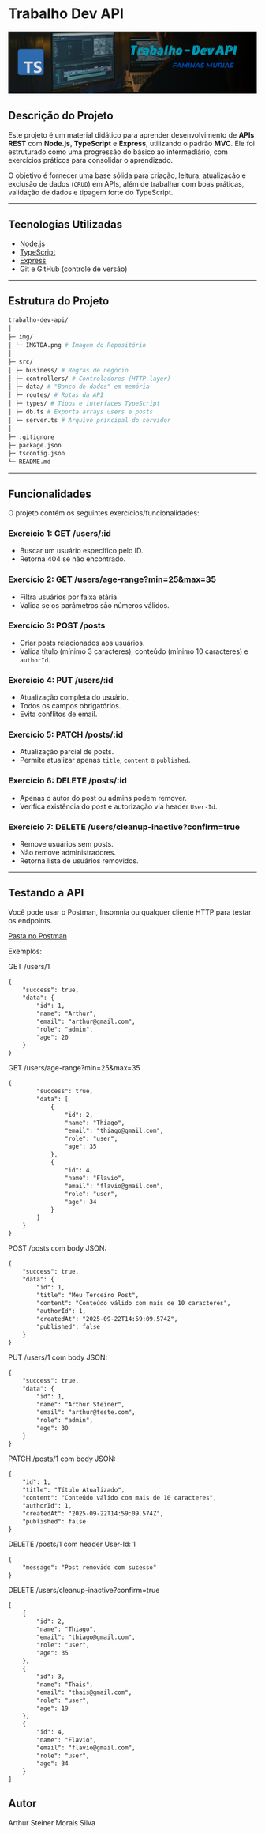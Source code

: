 # Trabalho Dev API

![Logo do Projeto](img/IMGTDA.png)

## Descrição do Projeto

Este projeto é um material didático para aprender desenvolvimento de **APIs REST** com **Node.js**, **TypeScript** e **Express**, utilizando o padrão **MVC**. Ele foi estruturado como uma progressão do básico ao intermediário, com exercícios práticos para consolidar o aprendizado.

O objetivo é fornecer uma base sólida para criação, leitura, atualização e exclusão de dados (`CRUD`) em APIs, além de trabalhar com boas práticas, validação de dados e tipagem forte do TypeScript.

---

## Tecnologias Utilizadas

- [Node.js](https://nodejs.org/)
- [TypeScript](https://www.typescriptlang.org/)
- [Express](https://expressjs.com/)
- Git e GitHub (controle de versão)

---

## Estrutura do Projeto

```bash
trabalho-dev-api/
│
├─ img/
│ └─ IMGTDA.png # Imagem do Repositório
│
├─ src/
│ ├─ business/ # Regras de negócio
│ ├─ controllers/ # Controladores (HTTP layer)
│ ├─ data/ # "Banco de dados" em memória
│ ├─ routes/ # Rotas da API
│ ├─ types/ # Tipos e interfaces TypeScript
│ ├─ db.ts # Exporta arrays users e posts
│ └─ server.ts # Arquivo principal do servidor
│
├─ .gitignore
├─ package.json
├─ tsconfig.json
└─ README.md
```

---

## Funcionalidades

O projeto contém os seguintes exercícios/funcionalidades:

### Exercício 1: GET /users/:id
- Buscar um usuário específico pelo ID.
- Retorna 404 se não encontrado.

### Exercício 2: GET /users/age-range?min=25&max=35
- Filtra usuários por faixa etária.
- Valida se os parâmetros são números válidos.

### Exercício 3: POST /posts
- Criar posts relacionados aos usuários.
- Valida título (mínimo 3 caracteres), conteúdo (mínimo 10 caracteres) e `authorId`.

### Exercício 4: PUT /users/:id
- Atualização completa do usuário.
- Todos os campos obrigatórios.
- Evita conflitos de email.

### Exercício 5: PATCH /posts/:id
- Atualização parcial de posts.
- Permite atualizar apenas `title`, `content` e `published`.

### Exercício 6: DELETE /posts/:id
- Apenas o autor do post ou admins podem remover.
- Verifica existência do post e autorização via header `User-Id`.

### Exercício 7: DELETE /users/cleanup-inactive?confirm=true
- Remove usuários sem posts.
- Não remove administradores.
- Retorna lista de usuários removidos.

---

## Testando a API

Você pode usar o Postman, Insomnia ou qualquer cliente HTTP para testar os endpoints.

[Pasta no Postman](https://arthursteinerr-4295979.postman.co/workspace/Arthur-Steiner's-Workspace~3abe7c33-dc8c-47a6-8e21-6f6a7a03e4fe/folder/47732566-1285ca89-1a42-47a7-aa77-f5bd79531bd7?action=share&creator=47732566&ctx=documentation)

Exemplos:

GET /users/1

```
{
    "success": true,
    "data": {
        "id": 1,
        "name": "Arthur",
        "email": "arthur@gmail.com",
        "role": "admin",
        "age": 20
    }
}
```

GET /users/age-range?min=25&max=35

```
{
        "success": true,
        "data": [
            {
                "id": 2,
                "name": "Thiago",
                "email": "thiago@gmail.com",
                "role": "user",
                "age": 35
            },
            {
                "id": 4,
                "name": "Flavio",
                "email": "flavio@gmail.com",
                "role": "user",
                "age": 34
            }
        ]
    }
}
```

POST /posts com body JSON:

```
{
    "success": true,
    "data": {
        "id": 1,
        "title": "Meu Terceiro Post",
        "content": "Conteúdo válido com mais de 10 caracteres",
        "authorId": 1,
        "createdAt": "2025-09-22T14:59:09.574Z",
        "published": false
    }
}
```

PUT /users/1 com body JSON:

```
{
    "success": true,
    "data": {
        "id": 1,
        "name": "Arthur Steiner",
        "email": "arthur@teste.com",
        "role": "admin",
        "age": 30
    }
}
```

PATCH /posts/1 com body JSON:

```
{
    "id": 1,
    "title": "Título Atualizado",
    "content": "Conteúdo válido com mais de 10 caracteres",
    "authorId": 1,
    "createdAt": "2025-09-22T14:59:09.574Z",
    "published": false
}
```

DELETE /posts/1 com header User-Id: 1

```
{
    "message": "Post removido com sucesso"
}
```

DELETE /users/cleanup-inactive?confirm=true

```
[
    {
        "id": 2,
        "name": "Thiago",
        "email": "thiago@gmail.com",
        "role": "user",
        "age": 35
    },
    {
        "id": 3,
        "name": "Thais",
        "email": "thais@gmail.com",
        "role": "user",
        "age": 19
    },
    {
        "id": 4,
        "name": "Flavio",
        "email": "flavio@gmail.com",
        "role": "user",
        "age": 34
    }
]
```

## Autor

Arthur Steiner Morais Silva
